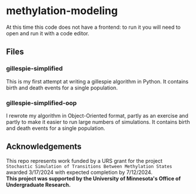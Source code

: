 # methylation-modeling
At this time this code does not have a frontend: to run it you will need to open and run it with a code editor.

## Files
### gillespie-simplified
This is my first attempt at writing a gillespie algorithm in Python. It contains birth and death events for a single population.
### gillespie-simplified-oop
I rewrote my algorithm in Object-Oriented format, partly as an exercise and partly to make it easier to run large numbers of simulations. It contains birth and death events for a single population.

## Acknowledgements
This repo represents work funded by a URS grant for the project  
`Stochastic Simulation of Transitions Between Methylation States` 
awarded 3/17/2024 with expected completion by 7/12/2024.  
**This project was supported by the University of Minnesota's Office of Undergraduate
Research.**